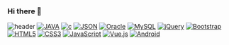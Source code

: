 ### Hi there 👋
![header](https://capsule-render.vercel.app/api?type=waving&color=timeAuto&height=300&section=header&text=Min-Kyung%20Kim📚&fontSize=90)
[![JAVA](https://img.shields.io/badge/Java-007396?style=flat-square&logo=Java&logoColor=black)](https://github.com/kmk9259/Study_JAVA)
[![c](https://img.shields.io/badge/C-A8B9CC?style=flat-square&logo=C&logoColor=black)]()
[![JSON](https://img.shields.io/badge/JSON-000000?style=flat-square&logo=JSON&logoColor=white)](https://github.com/kmk9259/KH_Study_Backend)
[![Oracle](https://img.shields.io/badge/Oracle-F80000?style=flat-square&logo=Oracle&logoColor=black)](https://github.com/kmk9259/KH_Study_SQL)
[![MySQL](https://img.shields.io/badge/MySQL-4479A1?style=flat-square&logo=MySQL&logoColor=black)]()
[![jQuery](https://img.shields.io/badge/jQuery-0769AD?style=flat-square&logo=jQuery&logoColor=black)](https://github.com/kmk9259/KH_Study_JQUERY)
[![Bootstrap](https://img.shields.io/badge/Bootstrap-7952B3?style=flat-square&logo=Bootstrap&logoColor=black)](https://github.com/kmk9259/KH_Study_Bootstrap)
[![HTML5](https://img.shields.io/badge/HTML5-E34F26?style=flat-square&logo=HTML5&logoColor=black)](https://github.com/kmk9259/KH_Study_Fontend/tree/master/HTML)
[![CSS3](https://img.shields.io/badge/CSS3-1572B6?style=flat-square&logo=CSS3&logoColor=black)](https://github.com/kmk9259/KH_Study_Fontend/tree/master/CSS)
[![JavaScript](https://img.shields.io/badge/JavaScript-F7DF1E?style=flat-square&logo=JavaScript&logoColor=black)](https://github.com/kmk9259/KH_Study_Fontend/tree/master/JAVASCRIPT)
[![Vue.js](https://img.shields.io/badge/Vue.js-4FC08D?style=flat-square&logo=Vue.js&logoColor=black)](https://github.com/kmk9259/KH_Study_Fontend/tree/master/VUE)
[![Android](https://img.shields.io/badge/Android-3DDC84?style=flat-square&logo=Android&logoColor=black)]()


